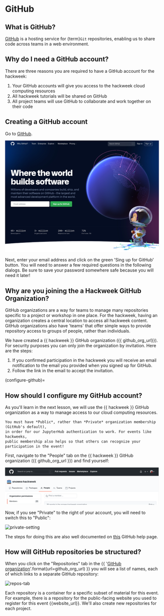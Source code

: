 # GitHub

## What is GitHub?
[GitHub](https://github.com) is a hosting service for {term}`Git` repositories,
enabling us to share code across teams in a web environment.

## Why do I need a GitHub account?

There are three reasons you are required to have a GitHub account for the hackweek:

1. Your GitHub accounts will give you access to the hackweek cloud computing resources
2. All hackweek tutorials will be shared on GitHub
3. All project teams will use GitHub to collaborate and work together on their code

## Creating a GitHub account

Go to [GitHub](https://github.com/).

![github-signup](../img/github-signup.jpg)

Next, enter your email address and click on the green 'Sing up for GitHub' button.
You will need to answer a few required questions in the following dialogs.
Be sure to save your password somewhere safe because you will need it later!

## Why are you joining the a Hackweek GitHub Organization?

GitHub organizations are a way for teams to manage many repositories
specific to a project or workshop in one place. For the hackweek, having
an organization creates a central location to access all hackweek content.
GitHub organizations also have 'teams' that offer simple ways to provide repository
access to groups of people, rather than individuals.

We have created a {{ hackweek }} GitHub organization ({{ github_org_url}}).
For security purposes you can only join the organization by invitation.
Here are the steps:

1. If you confirmed participation in the hackweek you will receive an email notification to the email you provided when you signed up for GitHub.
1. Follow the link in the email to accept the invitation.

(configure-github)=

## How should I configure my GitHub account?

As you'll learn in the next lesson, we will use the {{ hackweek }} GitHub
organization as a way to manage access to our cloud computing resources.

```{attention}
You must have *Public*, rather than *Private* organization membership (GitHub's default),
in order for our JupyterHub authentication to work. For events like hackweeks,
public membership also helps so that others can recognize your participation in the event!
```

First, navigate to the "People" tab on the {{ hackweek }} GitHub organization
({{ github_org_url }}) and find yourself:

![people-tab](../img/people-github.png)

Now, if you see "Private" to the right of your account, you will need to switch this to "Public":

![private-setting](../img/public-github.png)

The steps for doing this are also well documented on [this](https://help.github.com/en/articles/publicizing-or-hiding-organization-membership) GitHub help page.

## How will GitHub repositories be structured?

When you click on the "Repositories" tab in the {{ '[GitHub organization]({url})'.format(url=github_org_url) }}  you will see a list of names, each of which links to a separate GitHub repository:

![repos-tab](../img/repos.png)

Each repository is a container for a specific subset of material for this event. For example, there is a repository for the public-facing website you used to register for this event {{website_url}}. We'll also create new repositories for each project.
